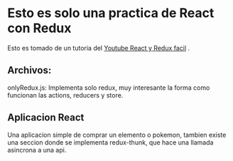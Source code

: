 # Esto es solo una practica de React con Redux

Esto es tomado de un tutoria del [Youtube React y Redux facil](https://www.youtube.com/watch?v=mitOmHw5e0o&list=PLL_H5w4KA8dNo_u3fhKcr1aC8dqAqwWiV&index=1)
.

## Archivos:

onlyRedux.js: Implementa solo redux, muy interesante la forma como funcionan las actions, reducers y store.

## Aplicacion React

Una aplicacion simple de comprar un elemento o pokemon, tambien existe una seccion donde se implementa redux-thunk, que hace una llamada asincrona a una api.
